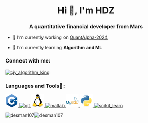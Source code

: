 <h1 align="center">Hi 👋, I'm HDZ</h1>
<h3 align="center">A quantitative financial developer from Mars</h3>

- 🔭 I’m currently working on [QuantAlpha-2024](https://github.com/huangbogeng/QuantAlpha-2024)

- 🌱 I’m currently learning **Algorithm and ML**

<h3 align="left">Connect with me:</h3>
<p align="left">
<a href="[https://kaggle.com/cjy_algorithm_king](https://www.kaggle.com/hdzalgorithmking)" target="blank"><img align="center" src="https://raw.githubusercontent.com/rahuldkjain/github-profile-readme-generator/master/src/images/icons/Social/kaggle.svg" alt="cjy_algorithm_king" height="30" width="40" /></a>
</p>

<h3 align="left">Languages and Tools💋:</h3>
<p align="left"> <a href="https://www.w3schools.com/cpp/" target="_blank" rel="noreferrer"> <img src="https://raw.githubusercontent.com/devicons/devicon/master/icons/cplusplus/cplusplus-original.svg" alt="cplusplus" width="40" height="40"/> </a> <a href="https://git-scm.com/" target="_blank" rel="noreferrer"> <img src="https://www.vectorlogo.zone/logos/git-scm/git-scm-icon.svg" alt="git" width="40" height="40"/> </a> <a href="https://www.linux.org/" target="_blank" rel="noreferrer"> <img src="https://raw.githubusercontent.com/devicons/devicon/master/icons/linux/linux-original.svg" alt="linux" width="40" height="40"/> </a> <a href="https://www.mathworks.com/" target="_blank" rel="noreferrer"> <img src="https://upload.wikimedia.org/wikipedia/commons/2/21/Matlab_Logo.png" alt="matlab" width="40" height="40"/> </a> <a href="https://www.mysql.com/" target="_blank" rel="noreferrer"> <img src="https://raw.githubusercontent.com/devicons/devicon/master/icons/mysql/mysql-original-wordmark.svg" alt="mysql" width="40" height="40"/> </a> <a href="https://www.python.org" target="_blank" rel="noreferrer"> <img src="https://raw.githubusercontent.com/devicons/devicon/master/icons/python/python-original.svg" alt="python" width="40" height="40"/> </a> <a href="https://scikit-learn.org/" target="_blank" rel="noreferrer"> <img src="https://upload.wikimedia.org/wikipedia/commons/0/05/Scikit_learn_logo_small.svg" alt="scikit_learn" width="40" height="40"/> </a> </p>

<p><img align="left" height="137px" src="https://github-readme-stats.vercel.app/api/top-langs?username=desman107&include_all_commits=true&line_height=21&bg_color=0,EC6C6C,FFD479,FFFC79,73FA79&theme=graywhite&show_icons=true&locale=cn&layout=compact" alt="desman107" /></p>

<p>&nbsp;<img align="left" height="137px" src="https://github-readme-stats.vercel.app/api?username=desman107&hide_border=truelayout=compact&bg_color=0,73FA79,73FDFF,D783FF&theme=graywhite&show_icons=true&locale=cn" alt="desman107" /></p>

